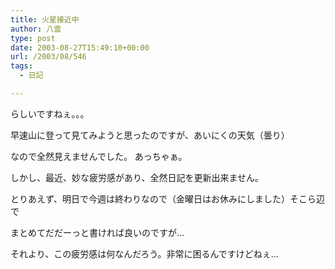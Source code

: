```yaml
---
title: 火星接近中
author: 八雲
type: post
date: 2003-08-27T15:49:10+00:00
url: /2003/08/546
tags:
  - 日記

---
```

らしいですねぇ。。。
  
早速山に登って見てみようと思ったのですが、あいにくの天気（曇り）
  
なので全然見えませんでした。 あっちゃぁ。
  
しかし、最近、妙な疲労感があり、全然日記を更新出来ません。
  
とりあえず、明日で今週は終わりなので（金曜日はお休みにしました）そこら辺で
  
まとめてだだーっと書ければ良いのですが…

それより、この疲労感は何なんだろう。非常に困るんですけどねぇ…
